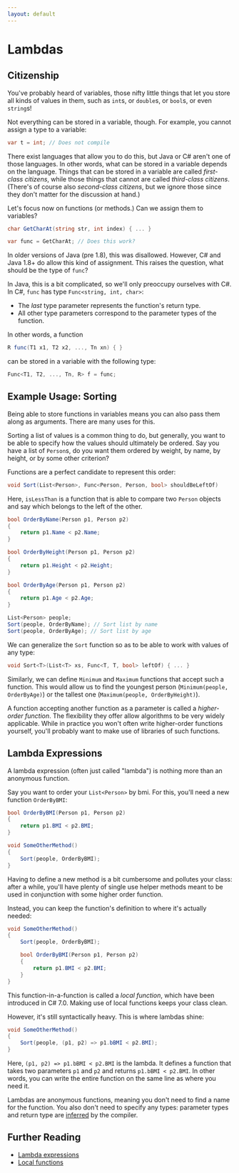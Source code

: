 ```yaml
---
layout: default
---
```

# Lambdas

## Citizenship

You've probably heard of variables, those nifty little
things that let you store all kinds of values in them,
such as `int`s, or `double`s, or `bool`s, or even `string`s!

Not everything can be stored in a variable, though.
For example, you cannot assign a type to a variable:

```csharp
var t = int; // Does not compile
```

There exist languages that allow you to do this,
but Java or C# aren't one of those languages.
In other words, what can be stored in a variable depends
on the language. Things that can be stored in a variable
are called *first-class citizens*, while
those things that cannot are called *third-class citizens*.
(There's of course also *second-class citizens*, but
we ignore those since they don't matter for the discussion at hand.)

Let's focus now on functions (or methods.) Can we assign them to variables?

```csharp
char GetCharAt(string str, int index) { ... }

var func = GetCharAt; // Does this work?
```

In older versions of Java (pre 1.8), this was disallowed.
However, C# and Java 1.8+ do allow this kind of assignment.
This raises the question, what should be the type of `func`?

In Java, this is a bit complicated, so we'll only preoccupy ourselves
with C#. In C#, `func` has type `Func<string, int, char>`:

* The *last* type parameter represents the function's return type.
* All other type parameters correspond to the parameter types of the function.

In other words, a function

```csharp
R func(T1 x1, T2 x2, ..., Tn xn) { }
```

can be stored in a variable with the following type:

```csharp
Func<T1, T2, ..., Tn, R> f = func;
```

## Example Usage: Sorting

Being able to store functions in variables means you can
also pass them along as arguments. There are many uses
for this.

Sorting a list of values is a common thing to do, but generally,
you want to be able to specify how the values should ultimately be ordered.
Say you have a list of `Person`s, do you want them ordered
by weight, by name, by height, or by some other criterion?

Functions are a perfect candidate to represent this order:

```csharp
void Sort(List<Person>, Func<Person, Person, bool> shouldBeLeftOf)
```

Here, `isLessThan` is a function that is able to compare two `Person`
objects and say which belongs to the left of the other.

```csharp
bool OrderByName(Person p1, Person p2)
{
    return p1.Name < p2.Name;
}

bool OrderByHeight(Person p1, Person p2)
{
    return p1.Height < p2.Height;
}

bool OrderByAge(Person p1, Person p2)
{
    return p1.Age < p2.Age;
}

List<Person> people;
Sort(people, OrderByName); // Sort list by name
Sort(people, OrderByAge); // Sort list by age
```

We can generalize the `Sort` function so as to be able to work
with values of any type:

```csharp
void Sort<T>(List<T> xs, Func<T, T, bool> leftOf) { ... }
```

Similarly, we can define `Minimum` and `Maximum` functions
that accept such a function. This would allow
us to find the youngest person (`Minimum(people, OrderByAge)`)
or the tallest one (`Maximum(people, OrderByHeight)`).

A function accepting another function as a parameter
is called a *higher-order function*.
The flexibility they offer allow algorithms to be very widely applicable.
While in practice you won't often write higher-order functions yourself,
you'll probably want to make use of libraries of such functions.

## Lambda Expressions

A lambda expression (often just called "lambda")
is nothing more than an anonymous function.

Say you want to order your `List<Person>` by bmi.
For this, you'll need a new function `OrderByBMI`:

```csharp
bool OrderByBMI(Person p1, Person p2)
{
    return p1.BMI < p2.BMI;
}

void SomeOtherMethod()
{
    Sort(people, OrderByBMI);
}
```

Having to define a new method is a bit cumbersome and
pollutes your class: after a while, you'll have
plenty of single use helper methods
meant to be used in conjunction with some
higher order function.

Instead, you can keep the function's definition
to where it's actually needed:

```csharp
void SomeOtherMethod()
{
    Sort(people, OrderByBMI);

    bool OrderByBMI(Person p1, Person p2)
    {
        return p1.BMI < p2.BMI;
    }
}
```

This function-in-a-function is called a *local function*,
which have been introduced in C# 7.0. Making use of
local functions keeps your class clean.

However, it's still syntactically heavy.
This is where lambdas shine:

```csharp
void SomeOtherMethod()
{
    Sort(people, (p1, p2) => p1.bBMI < p2.BMI);
}
```

Here, `(p1, p2) => p1.bBMI < p2.BMI` is the lambda.
It defines a function that takes two parameters
`p1` and `p2` and returns `p1.bBMI < p2.BMI`.
In other words, you can write the entire function on the same line
as where you need it.

Lambdas are anonymous functions, meaning you don't need to find a name for the function.
You also don't need to specify any types:
parameter types and return type are [inferred](type-inference.md) by the compiler.

## Further Reading

* [Lambda expressions](https://docs.microsoft.com/en-us/dotnet/csharp/programming-guide/statements-expressions-operators/lambda-expressions)
* [Local functions](https://docs.microsoft.com/en-us/dotnet/csharp/programming-guide/classes-and-structs/local-functions)